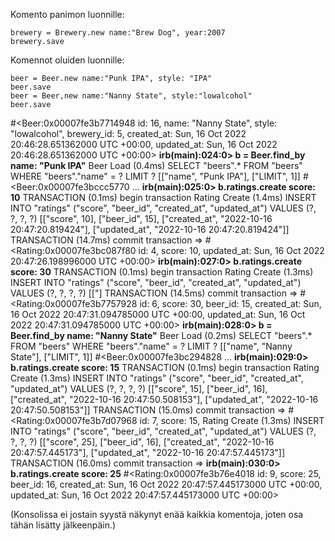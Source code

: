 Komento panimon luonnille:
```
brewery = Brewery.new name:"Brew Dog", year:2007
brewery.save
```
Komennot oluiden luonnille:
```
beer = Beer.new name:"Punk IPA", style: "IPA"
beer.save
beer = Beer,new name:"Nanny State", style:"lowalcohol"
beer.save
```

#<Beer:0x00007fe3b7714948
 id: 16,
 name: "Nanny State",
 style: "lowalcohol",
 brewery_id: 5,
 created_at: Sun, 16 Oct 2022 20:46:28.651362000 UTC +00:00,
 updated_at: Sun, 16 Oct 2022 20:46:28.651362000 UTC +00:00>
**irb(main):024:0> b = Beer.find_by name: "Punk IPA"**
  Beer Load (0.4ms)  SELECT "beers".* FROM "beers" WHERE "beers"."name" = ? LIMIT ?  [["name", "Punk IPA"], ["LIMIT", 1]]
#<Beer:0x00007fe3bccc5770
...
**irb(main):025:0> b.ratings.create score: 10**
  TRANSACTION (0.1ms)  begin transaction
  Rating Create (1.4ms)  INSERT INTO "ratings" ("score", "beer_id", "created_at", "updated_at") VALUES (?, ?, ?, ?)  [["score", 10], ["beer_id", 15], ["created_at", "2022-10-16 20:47:20.819424"], ["updated_at", "2022-10-16 20:47:20.819424"]]
  TRANSACTION (14.7ms)  commit transaction
=>
#<Rating:0x00007fe3bc087f80
 id: 4,
 score: 10,
 updated_at: Sun, 16 Oct 2022 20:47:26.198996000 UTC +00:00>
**irb(main):027:0> b.ratings.create score: 30**
  TRANSACTION (0.1ms)  begin transaction
  Rating Create (1.3ms)  INSERT INTO "ratings" ("score", "beer_id", "created_at", "updated_at") VALUES (?, ?, ?, ?)  [["]
  TRANSACTION (14.5ms)  commit transaction
=>
#<Rating:0x00007fe3b7757928
 id: 6,
 score: 30,
 beer_id: 15,
 created_at: Sun, 16 Oct 2022 20:47:31.094785000 UTC +00:00,
 updated_at: Sun, 16 Oct 2022 20:47:31.094785000 UTC +00:00>
**irb(main):028:0> b = Beer.find_by name: "Nanny State"**
  Beer Load (0.2ms)  SELECT "beers".* FROM "beers" WHERE "beers"."name" = ? LIMIT ?  [["name", "Nanny State"], ["LIMIT", 1]]
#<Beer:0x00007fe3bc294828
...
**irb(main):029:0> b.ratings.create score: 15**
  TRANSACTION (0.1ms)  begin transaction
  Rating Create (1.3ms)  INSERT INTO "ratings" ("score", "beer_id", "created_at", "updated_at") VALUES (?, ?, ?, ?)  [["score", 15], ["beer_id", 16], ["created_at", "2022-10-16 20:47:50.508153"], ["updated_at", "2022-10-16 20:47:50.508153"]]
  TRANSACTION (15.0ms)  commit transaction
=>
#<Rating:0x00007fe3b7d07968
 id: 7,
 score: 15,
  Rating Create (1.3ms)  INSERT INTO "ratings" ("score", "beer_id", "created_at", "updated_at") VALUES (?, ?, ?, ?)  [["score", 25], ["beer_id", 16], ["created_at", "2022-10-16 20:47:57.445173"], ["updated_at", "2022-10-16 20:47:57.445173"]]
  TRANSACTION (16.0ms)  commit transaction
=>
**irb(main):030:0> b.ratings.create score: 25**
#<Rating:0x00007fe3b76e4018
 id: 9,
 score: 25,
 beer_id: 16,
 created_at: Sun, 16 Oct 2022 20:47:57.445173000 UTC +00:00,
 updated_at: Sun, 16 Oct 2022 20:47:57.445173000 UTC +00:00>
 
 (Konsolissa ei jostain syystä näkynyt enää kaikkia komentoja, joten osa tähän lisätty jälkeenpäin.)

